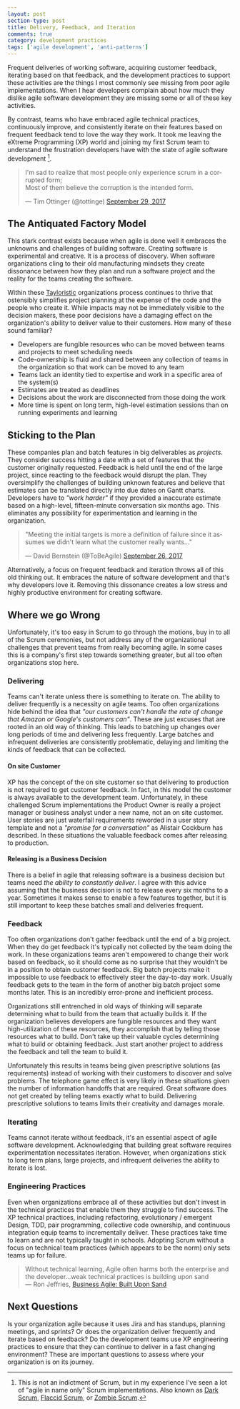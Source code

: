 ```yaml
---
layout: post
section-type: post
title: Delivery, Feedback, and Iteration 
comments: true
category: development practices
tags: ['agile development', 'anti-patterns']
---
```


Frequent deliveries of working software, acquiring customer feedback, iterating based on that feedback, and the development practices to support these activities are the things I most commonly see missing from poor agile implementations. When I hear developers complain about how much they dislike agile software development they are missing some or all of these key activities. 

By contrast, teams who have embraced agile technical practices, continuously improve, and consistently iterate on their features based on frequent feedback tend to love the way they work. It took me leaving the eXtreme Programming (XP) world and joining my first Scrum team to understand the frustration developers have with the state of agile software development [^1]. 

<blockquote class="twitter-tweet" data-lang="en"><p lang="en" dir="ltr">I&#39;m sad to realize that most people only experience scrum in a corrupted form; <br>Most of them believe the corruption is the intended form.</p>&mdash; Tim Ottinger (@tottinge) <a href="https://twitter.com/tottinge/status/913761095860604928?ref_src=twsrc%5Etfw">September 29, 2017</a></blockquote>
<script async src="//platform.twitter.com/widgets.js" charset="utf-8"></script>

## The Antiquated Factory Model 

This stark contrast exists because when agile is done well it embraces the unknowns and challenges of building software. Creating software is experimental and creative. It is a process of discovery. When software organizations cling to their old manufacturing mindsets they create dissonance between how they plan and run a software project and the reality for the teams creating the software. 

Within these [Tayloristic](https://en.wikipedia.org/wiki/Scientific_management) organizations process continues to thrive that ostensibly simplifies project planning at the expense of the code and the people who create it. While impacts may not be immediately visible to the decision makers, these poor decisions have a damaging effect on the organization's ability to deliver value to their customers. How many of these sound familiar?

* Developers are fungible resources who can be moved between teams and projects to meet scheduling needs
* Code-ownership is fluid and shared between any collection of teams in the organization so that work can be moved to any team 
* Teams lack an identity tied to expertise and work in a specific area of the system(s) 
* Estimates are treated as deadlines 
* Decisions about the work are disconnected from those doing the work
* More time is spent on long term, high-level estimation sessions than on running experiments and learning

## Sticking to the Plan

These companies plan and batch features in big deliverables as *projects*. They consider success hitting a date with a set of features that the customer originally requested. Feedback is held until the end of the large project, since reacting to the feedback would disrupt the plan. They oversimplify the challenges of building unknown features and believe that estimates can be translated directly into due dates on Gantt charts. Developers have to *"work harder"* if they provided a inaccurate estimate based on a high-level, fifteen-minute conversation six months ago. This eliminates any possibility for experimentation and learning in the organization.

<blockquote class="twitter-tweet" data-lang="en"><p lang="en" dir="ltr">&quot;Meeting the initial targets is more a definition of failure since it assumes we didn&#39;t learn what the customer really wants...&quot;</p>&mdash; David Bernstein (@ToBeAgile) <a href="https://twitter.com/ToBeAgile/status/912743657836548097?ref_src=twsrc%5Etfw">September 26, 2017</a></blockquote>
<script async src="//platform.twitter.com/widgets.js" charset="utf-8"></script>

Alternatively, a focus on frequent feedback and iteration throws all of this old thinking out. It embraces the nature of software development and that's why developers love it. Removing this dissonance creates a low stress and highly productive environment for creating software. 

## Where we go Wrong 

Unfortunately, it's too easy in Scrum to go through the motions, buy in to all of the Scrum ceremonies, but not address any of the organizational challenges that prevent teams from really becoming agile. In some cases this is a company's first step towards something greater, but all too often organizations stop here. 

### Delivering

Teams can't iterate unless there is something to iterate on. The ability to deliver frequently is a necessity on agile teams. Too often organizations hide behind the idea that *"our customers can't handle the rate of change that Amazon or Google's customers can"*. These are just excuses that are rooted in an old way of thinking. This leads to batching up changes over long periods of time and delivering less frequently. Large batches and infrequent deliveries are consistently problematic, delaying and limiting the kinds of feedback that can be collected.

#### On site Customer

XP has the concept of the on site customer so that delivering to production is not required to get customer feedback. In fact, in this model the customer is always available to the development team. Unfortunately, in these challenged Scrum implementations the Product Owner is really a project manager or business analyst under a new name, not an on site customer. User stories are just waterfall requirements reworded in a user story template and not a *"promise for a conversation"* as Alistair Cockburn has described. In these situations the valuable feedback comes after releasing to production.

#### Releasing is a Business Decision

There is a belief in agile that releasing software is a business decision but teams need *the ability to constantly deliver*. I agree with this advice assuming that the business decision is not to release every six months to a year. Sometimes it makes sense to enable a few features together, but it is still important to keep these batches small and deliveries frequent. 

### Feedback

Too often organizations don't gather feedback until the end of a big project. When they do get feedback it's typically not collected by the team doing the work. In these organizations teams aren't empowered to change their work based on feedback, so it should come as no surprise that they wouldn't be in a position to obtain customer feedback. Big batch projects make it impossible to use feedback to effectively steer the day-to-day work. Usually feedback gets to the team in the form of another big batch project some months later. This is an incredibly error-prone and inefficient process.

Organizations still entrenched in old ways of thinking will separate determining what to build from the team that actually builds it. If the organization believes developers are fungible resources and they want high-utilization of these resources, they accomplish that by telling those resources what to build. Don't take up their valuable cycles determining what to build or obtaining feedback. Just start another project to address the feedback and tell the team to build it. 

Unfortunately this results in teams being given prescriptive solutions (as requirements) instead of working with their customers to discover and solve problems. The telephone game effect is very likely in these situations given the number of information handoffs that are required. Great software does not get created by telling teams exactly what to build. Delivering prescriptive solutions to teams limits their creativity and damages morale. 

### Iterating

Teams cannot iterate without feedback, it's an essential aspect of agile software development. Acknowledging that building great software requires experimentation necessitates iteration. However, when organizations stick to long term plans, large projects, and infrequent deliveries the ability to iterate is lost. 

### Engineering Practices

Even when organizations embrace all of these activities but don't invest in the technical practices that enable them they struggle to find success. The XP technical practices, including refactoring, evolutionary / emergent Design, TDD, pair programming, collective code ownership, and continuous integration equip teams to incrementally deliver. These practices take time to learn and are not typically taught in schools. Adopting Scrum without a focus on technical team practices (which appears to be the norm) only sets teams up for failure.

> Without technical learning, Agile often harms both the enterprise and the developer...weak technical practices is building upon sand  
> &mdash; Ron Jeffries, [Business Agile: Built Upon Sand](http://ronjeffries.com/articles/017-08ff/sand/)

## Next Questions

Is your organization agile because it uses Jira and has standups, planning meetings, and sprints? Or does the organization deliver frequently and iterate based on feedback? Do the development teams use XP engineering practices to ensure that they can continue to deliver in a fast changing environment? These are important questions to assess where your organization is on its journey.  

[^1]: This is not an indictment of Scrum, but in my experience I've seen a lot of "agile in name only" Scrum implementations. Also known as [Dark Scrum](http://ronjeffries.com/categories/dark-scrum/), [Flaccid Scrum](https://martinfowler.com/bliki/FlaccidScrum.html), or [Zombie Scrum](https://twitter.com/tottinge/status/913890035845517312).

